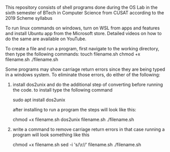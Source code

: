 This repository consists of shell programs done during the OS Lab in the sixth semester of BTech in Computer Science from CUSAT according to the 2019 Scheme syllabus

To run linux commands on windows, turn on WSL from apps and features and install Ubuntu app from the Microsoft store. 
Detailed videos on how to do the same are available on YouTube. 

To create a file and run a program, first navigate to the working directory, then type the following commands:
touch filename.sh
chmod +x filename.sh
./filename.sh

Some programs may show carriage return errors since they are being typed in a windows system. To eliminate those errors, do either of the following:
1. install dos2unix and do the additional step of converting before running the code.
   to install type the following command

   sudo apt install dos2unix

   after installing to run a program the steps will look like this:
   
   chmod +x filename.sh
   dos2unix filename.sh
   ./filename.sh

2. write a command to remove carriage return errors
   in that case running a program will look something like this

   chmod +x filename.sh
   sed -i 's/\r//' filename.sh
   ./filename.sh
